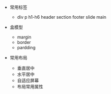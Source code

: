 - 常用标签

  - div p h1-h6 header section footer slide main

- 盒模型
  - margin
  - border
  - pardding
- 常用布局
  - 垂直居中
  - 水平居中
  - 自适应屏幕
  - 布局常用属性
